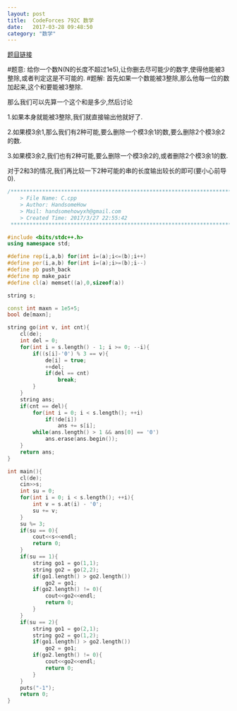 ```yaml
---
layout: post
title:  CodeForces 792C 数学
date:   2017-03-28 09:48:50
category: "数学"
---
```

[题目链接](http://codeforces.com/problemset/problem/792/C)

#题意:
 给你一个数N(N的长度不超过1e5),让你删去尽可能少的数字,使得他能被3整除,或者判定这是不可能的.
#题解:
首先如果一个数能被3整除,那么他每一位的数加起来,这个和要能被3整除.

那么我们可以先算一个这个和是多少,然后讨论

1.如果本身就能被3整除,我们就直接输出他就好了.

2.如果模3余1,那么我们有2种可能,要么删除一个模3余1的数,要么删除2个模3余2的数.

3.如果模3余2,我们也有2种可能,要么删除一个模3余2的,或者删除2个模3余1的数.

对于2和3的情况,我们再比较一下2种可能的串的长度输出较长的即可(要小心前导0).

```c++
/*************************************************************************
    > File Name: C.cpp
    > Author: HandsomeHow
    > Mail: handsomehowyxh@gmail.com 
    > Created Time: 2017/3/27 22:55:42
 ************************************************************************/

#include <bits/stdc++.h>
using namespace std;

#define rep(i,a,b) for(int i=(a);i<=(b);i++)
#define per(i,a,b) for(int i=(a);i>=(b);i--)
#define pb push_back
#define mp make_pair
#define cl(a) memset((a),0,sizeof(a))

string s;

const int maxn = 1e5+5;
bool de[maxn];

string go(int v, int cnt){
	cl(de);
	int del = 0;
	for(int i = s.length() - 1; i >= 0; --i){
		if((s[i]-'0') % 3 == v){
			de[i] = true;
			++del;
			if(del == cnt)
				break;
		}
	}
	string ans;
	if(cnt == del){
		for(int i = 0; i < s.length(); ++i)
			if(!de[i])
				ans += s[i];
		while(ans.length() > 1 && ans[0] == '0')
			ans.erase(ans.begin());
	}
	return ans;
}

int main(){
	cl(de);
	cin>>s;
	int su = 0;
	for(int i = 0; i < s.length(); ++i){
		int v = s.at(i) - '0';
		su += v;
	}
	su %= 3;
	if(su == 0){
		cout<<s<<endl;
		return 0;
	}
	if(su == 1){
		string go1 = go(1,1);
		string go2 = go(2,2);
		if(go1.length() > go2.length())
			go2 = go1;
		if(go2.length() != 0){
			cout<<go2<<endl;
			return 0;
		}
	}
	if(su == 2){
		string go1 = go(2,1);
		string go2 = go(1,2);
		if(go1.length() > go2.length())
			go2 = go1;
		if(go2.length() != 0){
			cout<<go2<<endl;
			return 0;
		}
	}
	puts("-1");
	return 0;
}
```
